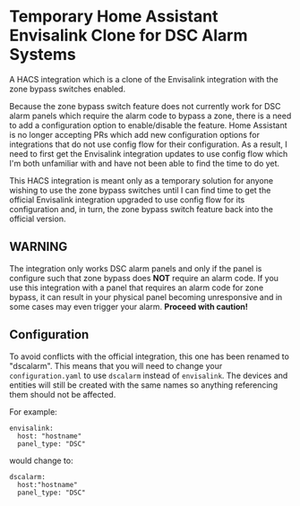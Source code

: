 # Temporary Home Assistant Envisalink Clone for DSC Alarm Systems
A HACS integration which is a clone of the Envisalink integration with the zone bypass switches enabled.

Because the zone bypass switch feature does not currently work for DSC alarm panels which require the alarm code to bypass a zone, there is a need to add a configuration option to enable/disable the feature.  Home Assistant is no longer accepting PRs which add new configuration options for integrations that do not use config flow for their configuration.  As a result, I need to first get the Envisalink integration updates to use config flow which I'm both unfamiliar with and have not been able to find the time to do yet.

This HACS integration is meant only as a temporary solution for anyone wishing to use the zone bypass switches until I can find time to get the official Envisalink integration upgraded to use config flow for its configuration and, in turn, the zone bypass switch feature back into the official version.

## WARNING ##
The integration only works DSC alarm panels and only if the panel is configure such that zone bypass does **NOT** require an alarm code.  If you use this integration with a panel that requires an alarm code for zone bypass, it can result in your physical panel becoming unresponsive and in some cases may even trigger your alarm.  **Proceed with caution!**

## Configuration
To avoid conflicts with the official integration, this one has been renamed to "dscalarm".  This means that you will need to change your `configuration.yaml` to use `dscalarm` instead of `envisalink`.  The devices and entities will still be created with the same names so anything referencing them should not be affected.

For example:

```
envisalink:
  host: "hostname"
  panel_type: "DSC"
```

would change to:

```
dscalarm:
  host:"hostname"
  panel_type: "DSC"
```
